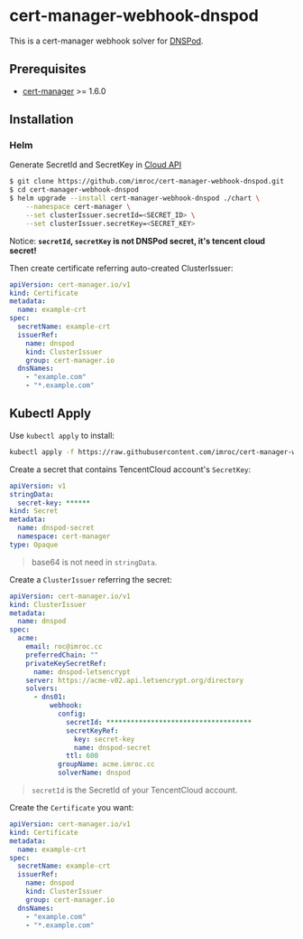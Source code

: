 # cert-manager-webhook-dnspod

This is a cert-manager webhook solver for [DNSPod](https://www.dnspod.cn).

## Prerequisites

* [cert-manager](https://github.com/jetstack/cert-manager) >= 1.6.0

## Installation

### Helm

Generate SecretId and SecretKey in [Cloud API](https://console.cloud.tencent.com/cam/capi)

```bash
$ git clone https://github.com/imroc/cert-manager-webhook-dnspod.git
$ cd cert-manager-webhook-dnspod
$ helm upgrade --install cert-manager-webhook-dnspod ./chart \
    --namespace cert-manager \
    --set clusterIssuer.secretId=<SECRET_ID> \
    --set clusterIssuer.secretKey=<SECRET_KEY> 
```

Notice: **`secretId`, `secretKey` is not DNSPod secret, it's tencent cloud secret!**

Then create certificate referring auto-created ClusterIssuer:

```yaml
apiVersion: cert-manager.io/v1
kind: Certificate
metadata:
  name: example-crt
spec:
  secretName: example-crt
  issuerRef:
    name: dnspod
    kind: ClusterIssuer
    group: cert-manager.io
  dnsNames:
    - "example.com"
    - "*.example.com"
```

## Kubectl Apply

Use `kubectl apply` to install:

```bash
kubectl apply -f https://raw.githubusercontent.com/imroc/cert-manager-webhook-dnspod/master/bundle.yaml
```

Create a secret that contains TencentCloud account's `SecretKey`:

```yaml
apiVersion: v1
stringData:
  secret-key: ******
kind: Secret
metadata:
  name: dnspod-secret
  namespace: cert-manager
type: Opaque
```

> base64 is not need in `stringData`.

Create a `ClusterIssuer` referring the secret:

```yaml
apiVersion: cert-manager.io/v1
kind: ClusterIssuer
metadata:
  name: dnspod
spec:
  acme:
    email: roc@imroc.cc
    preferredChain: ""
    privateKeySecretRef:
      name: dnspod-letsencrypt
    server: https://acme-v02.api.letsencrypt.org/directory
    solvers:
      - dns01:
          webhook:
            config:
              secretId: ************************************
              secretKeyRef:
                key: secret-key
                name: dnspod-secret
              ttl: 600
            groupName: acme.imroc.cc
            solverName: dnspod
```

> `secretId` is the SecretId of your TencentCloud account.

Create the `Certificate` you want:

```yaml
apiVersion: cert-manager.io/v1
kind: Certificate
metadata:
  name: example-crt
spec:
  secretName: example-crt
  issuerRef:
    name: dnspod
    kind: ClusterIssuer
    group: cert-manager.io
  dnsNames:
    - "example.com"
    - "*.example.com"
```
